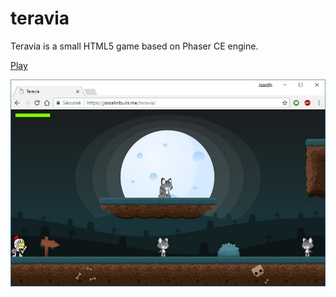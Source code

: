 # teravia

Teravia is a small HTML5 game based on Phaser CE engine.

[Play](https://josselinbuils.me/teravia)

![Preview](https://raw.githubusercontent.com/josselinbuils/teravia/master/teravia.jpg)
